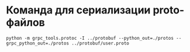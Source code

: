 # Команда для сериализации proto-файлов

```
python -m grpc_tools.protoc -I ../protobuf --python_out=./protos --grpc_python_out=./protos ../protobuf/user.proto
